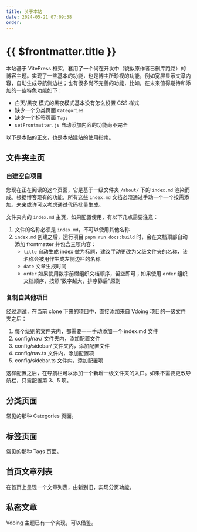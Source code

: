 ```yaml
---
title: 关于本站
date: 2024-05-21 07:09:58
order:
---
```


# {{ $frontmatter.title }}

本站基于 VitePress 框架，套用了一个尚在开发中（貌似原作者已删库跑路）的博客主题。实现了一些基本的功能，也是博主所珍视的功能，例如宽屏显示文章内容，自动生成导航侧边栏；也有很多尚不完善的功能，比如，在未来值得期待和添加的一些特色功能如下：

- 白天/黑夜 模式的黑夜模式基本没有怎么设置 CSS 样式
- 缺少一个分类页面 `Categories`
- 缺少一个标签页面 `Tags`
- `setFrontmatter.js` 自动添加内容的功能尚不完全

以下是本贴的正文，也是本站建站的使用指南。

## 文件夹主页

### 自建空白项目

您现在正在阅读的这个页面，它是基于一级文件夹 `/about/` 下的 `index.md` 渲染而成。根据博客现有的功能，所有这些 `index.md` 文档必须通过手动一个一个按需添加。未来或许可以考虑通过代码批量生成。

文件夹内的 `index.md` 主页，如果配置使用，有以下几点需要注意：

1. 文件的名称必须是 `index.md`，不可以使用其他名称
2. `index.md` 创建之后，运行项目 `pnpm run docs:build` 时，会在文档顶部自动添加 frontmatter 并包含三项内容：
   - `title` 自动生成 index 做为标题，建议手动更改为父级文件夹的名称，该名称会被用作生成左侧边栏的名称
   - `date` 文章生成时间
   - `order` 如果使用数字前缀组织文档顺序，留空即可；如果使用 `order` 组织文档顺序，按照“数字越大，排序靠后”原则

### 复制自其他项目

经过测试，在当前 clone 下来的项目中，直接添加来自 Vdoing 项目的一级文件夹之后：

1. 每个级别的文件夹内，都需要一一手动添加一个 index.md 文件
2. config/nav/ 文件夹内，添加配置文件
3. config/sidebar/ 文件夹内，添加配置文件
4. config/nav.ts 文件内，添加配置项
5. config/sidebar.ts 文件内，添加配置项

这样配置之后，在导航栏可以添加一个新增一级文件夹的入口。如果不需要更改导航栏，只需配置第 3、5 项。

## 分类页面

常见的那种 Categories 页面。

## 标签页面

常见的那种 Tags 页面。

## 首页文章列表

在首页上呈现一个文章列表，由新到旧，实现分页功能。

## 私密文章

Vdoing 主题已有一个实现，可以借鉴。
